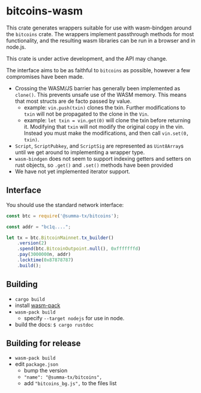 # bitcoins-wasm

This crate generates wrappers suitable for use with wasm-bindgen around the
`bitcoins` crate. The wrappers implement passthrough methods for most
functionality, and the resulting wasm libraries can be run in a browser and in
node.js.

This crate is under active development, and the API may change.

The interface aims to be as faithful to `bitcoins` as possible, however
a few compromises have been made.

- Crossing the WASM/JS barrier has generally been implemented as `clone()`.
  This prevents unsafe use of the WASM memory. This means that most structs are
  de facto passed by value.
  - example: `vin.push(txin)` clones the txin. Further modifications to `txin`
    will not be propagated to the clone in the `Vin`.
  - example: `let txin = vin.get(0)` will clone the txin before returning it.
    Modifying that `txin`  will not modify the original copy in the vin.
    Instead you must make the modifications, and then call `vin.set(0, txin)`.
- `Script`, `ScriptPubkey`, and `ScriptSig` are represented as `Uint8Array`s
  until we get around to implementing a wrapper type.
- `wasm-bindgen` does not seem to support indexing getters and setters on rust
  objects, so `.get()` and `.set()` methods have been provided
- We have not yet implemented iterator support.


## Interface

You should use the standard network interface:

```js
const btc = require('@summa-tx/bitcoins');

const addr = "bc1q....";

let tx = btc.BitcoinMainnet.tx_builder()
    .version(2)
    .spend(btc.BitcoinOutpoint.null(), 0xfffffffd)
    .pay(3000000n, addr)
    .locktime(0x87878787)
    .build();
```

## Building
- `cargo build`
- install [wasm-pack](https://rustwasm.github.io/wasm-pack/installer/)
- `wasm-pack build`
  - specify `--target nodejs` for use in node.
- build the docs: `$ cargo rustdoc`

## Building for release
- `wasm-pack build`
- edit `package.json`
  - bump the version
  - `"name": "@summa-tx/bitcoins",`
  - add `"bitcoins_bg.js",` to the files list
